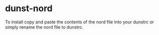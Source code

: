 # dunst-nord
To install copy and paste the contents of the nord file into your dunstrc or simply rename the nord file to dunstrc.

